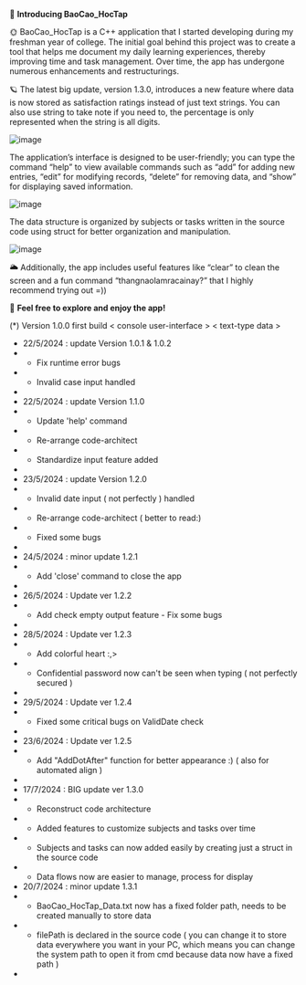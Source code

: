 :star2: __Introducing BaoCao_HocTap__

:sun_with_face: BaoCao_HocTap is a C++ application that I started developing during my freshman year of college. The initial goal behind this project was to create a tool that helps me document my daily learning experiences, thereby improving time and task management. Over time, the app has undergone numerous enhancements and restructurings.

:ringed_planet: The latest big update, version 1.3.0, introduces a new feature where data is now stored as satisfaction ratings instead of just text strings. You can also use string to take note if you need to, the percentage is only represented when the string is all digits. 


![image](https://github.com/user-attachments/assets/0ee5e87f-7ba3-4f5b-9fa1-76613bc07c27)


The application’s interface is designed to be user-friendly; you can type the command “help” to view available commands such as “add” for adding new entries, “edit” for modifying records, “delete” for removing data, and “show” for displaying saved information. 


![image](https://github.com/user-attachments/assets/7297b480-f9dc-484f-9063-bba3a016e315)

The data structure is organized by subjects or tasks written in the source code using struct for better organization and manipulation.


![image](https://github.com/user-attachments/assets/a0cfa906-3784-4ec2-b94e-fcfa2cf4cda5)

:sun_behind_large_cloud: Additionally, the app includes useful features like “clear” to clean the screen and a fun command “thangnaolamracainay?” that I highly recommend trying out =))

:smiling_face_with_three_hearts: __Feel free to explore and enjoy the app!__


(*) Version 1.0.0 first build < console user-interface > < text-type data >

+ 22/5/2024 : update Version 1.0.1 & 1.0.2
+	- Fix runtime error bugs 
+ - Invalid case input handled
+
+ 22/5/2024 : update Version 1.1.0 
+ - Update 'help' command
+ - Re-arrange code-architect 
+ - Standardize input feature added
+
+ 23/5/2024 : update Version 1.2.0
+	- Invalid date input ( not perfectly ) handled
+	- Re-arrange code-architect ( better to read:)
+	- Fixed some bugs
+
+ 24/5/2024 : minor update 1.2.1
+	- Add 'close' command to close the app
+
+ 26/5/2024 : Update ver 1.2.2
+	- Add check empty output feature - Fix some bugs
+
+ 28/5/2024 : Update ver 1.2.3
+	- Add colorful heart :,>
+	- Confidential password now can't be seen when typing ( not perfectly secured )
+
+ 29/5/2024 : Update ver 1.2.4
+	- Fixed some critical bugs on ValidDate check
+
+ 23/6/2024 : Update ver 1.2.5
+	- Add "AddDotAfter" function for better appearance :) ( also for automated align ) 
+
+ 17/7/2024 : BIG update ver 1.3.0
+	- Reconstruct code architecture
+	- Added features to customize subjects and tasks over time
+	- Subjects and tasks can now added easily by creating just a struct in the source code
+	- Data flows now are easier to manage, process for display
+ 20/7/2024 : minor update 1.3.1
+ - BaoCao_HocTap_Data.txt now has a fixed folder path, needs to be created manually to store data
+ - filePath is declared in the source code <as const string> ( you can change it to store data everywhere you want in your PC, which means you can change the system path to open it from cmd because data now have a fixed path )
+  
